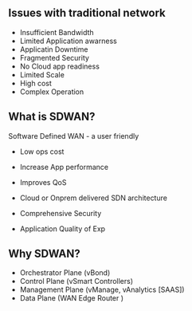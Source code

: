
## Issues with traditional network
- Insufficient Bandwidth 
- Limited Application awarness 
- Applicatin Downtime
- Fragmented Security
- No Cloud app readiness
- Limited Scale
- High cost
- Complex Operation


## What is SDWAN?
Software Defined WAN - a user friendly 
- Low ops cost
- Increase App performance
- Improves QoS

- Cloud or Onprem delivered SDN architecture
- Comprehensive Security 
- Application Quality of Exp


## Why SDWAN?

- Orchestrator Plane (vBond)
- Control Plane (vSmart Controllers)
- Management Plane (vManage, vAnalytics [SAAS])
- Data Plane (WAN Edge Router )
